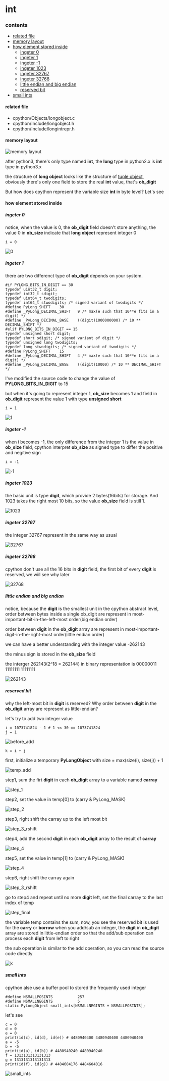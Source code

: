 # int

### contents

* [related file](#related-file)
* [memory layout](#memory-layout)
* [how element stored inside](#how-element-stored-inside)
	* [ingeter 0](#ingeter-0)
	* [ingeter 1](#ingeter-1)
	* [ingeter -1](#ingeter--1)
	* [ingeter 1023](#ingeter-1023)
	* [ingeter 32767](#ingeter-32767)
	* [ingeter 32768](#ingeter-32768)
	* [little endian and big endian](#little-endian-and-big-endian)
	* [reserved bit](#reserved-bit)
* [small ints](#small-ints)

#### related file
* cpython/Objects/longobject.c
* cpython/Include/longobject.h
* cpython/Include/longintrepr.h

#### memory layout

![memory layout](https://img-blog.csdnimg.cn/20190314164305131.png?x-oss-process=image/watermark,type_ZmFuZ3poZW5naGVpdGk,shadow_10,text_aHR0cHM6Ly9ibG9nLmNzZG4ubmV0L3FxXzMxNzIwMzI5,size_16,color_FFFFFF,t_70)

after python3, there's only type named **int**, the **long** type in python2.x is **int** type in python3.x

the structure of **long object** looks like the structure of [tuple object](https://github.com/zpoint/CPython-Internals/blob/master/BasicObject/tuple/tuple.md#memory-layout), obviously there's only one field to store the real **int** value, that's **ob_digit**

But how does cpython represent the variable size **int** in byte level? Let's see

#### how element stored inside

##### ingeter 0

notice, when the value is 0, the **ob_digit** field doesn't store anything, the value 0 in **ob_size** indicate that **long object** represent integer 0

	i = 0

![0](https://github.com/zpoint/CPython-Internals/blob/master/BasicObject/long/0.png)

##### ingeter 1

there are two differenct type of **ob_digit** depends on your system.

    #if PYLONG_BITS_IN_DIGIT == 30
    typedef uint32_t digit;
    typedef int32_t sdigit;
    typedef uint64_t twodigits;
    typedef int64_t stwodigits; /* signed variant of twodigits */
    #define PyLong_SHIFT    30
    #define _PyLong_DECIMAL_SHIFT   9 /* max(e such that 10**e fits in a digit) */
    #define _PyLong_DECIMAL_BASE    ((digit)1000000000) /* 10 ** DECIMAL_SHIFT */
    #elif PYLONG_BITS_IN_DIGIT == 15
    typedef unsigned short digit;
    typedef short sdigit; /* signed variant of digit */
    typedef unsigned long twodigits;
    typedef long stwodigits; /* signed variant of twodigits */
    #define PyLong_SHIFT    15
    #define _PyLong_DECIMAL_SHIFT   4 /* max(e such that 10**e fits in a digit) */
    #define _PyLong_DECIMAL_BASE    ((digit)10000) /* 10 ** DECIMAL_SHIFT */

I've modified the source code to change the value of **PYLONG_BITS_IN_DIGIT** to 15

but when it's going to represent integer 1, **ob_size** becomes 1 and field in **ob_digit** represent the value 1 with type **unsigned short**

	i = 1

![1](https://github.com/zpoint/CPython-Internals/blob/master/BasicObject/long/1.png)

##### ingeter -1

when i becomes -1, the only difference from the integer 1 is the value in **ob_size** field, cpython interpret **ob_size** as signed type to differ the positive and negitive sign

	i = -1

![-1](https://github.com/zpoint/CPython-Internals/blob/master/BasicObject/long/-1.png)

##### ingeter 1023

the basic unit is type **digit**, which provide 2 bytes(16bits) for storage. And 1023 takes the right most 10 bits,
so the value **ob_size** field is still 1.


![1023](https://github.com/zpoint/CPython-Internals/blob/master/BasicObject/long/1023.png)

##### ingeter 32767

the integer 32767 represent in the same way as usual

![32767](https://github.com/zpoint/CPython-Internals/blob/master/BasicObject/long/32767.png)

##### ingeter 32768

cpython don't use all the 16 bits in **digit** field, the first bit of every **digit** is reserved, we wiil see why later

![32768](https://github.com/zpoint/CPython-Internals/blob/master/BasicObject/long/32768.png)

##### little endian and big endian

notice, because the **digit** is the smallest unit in the cpython abstract level, order between bytes inside a single ob_digit are represent in most-important-bit-in-the-left-most order(big endian order)

order between **digit** in the **ob_digit** array are represent in most-important-digit-in-the-right-most order(little endian order)

we can have a better understanding with the integer value -262143

the minus sign is stored in the **ob_size** field

the interger 262143(2^18 = 262144) in binary representation is 00000011 11111111 11111111

![262143](https://github.com/zpoint/CPython-Internals/blob/master/BasicObject/long/262143.png)

##### reserved bit

why the left-most bit in **digit** is reserved? Why order between **digit** in the **ob_digit** array are represent as little-endian?

let's try to add two integer value

	i = 1073741824 - 1 # 1 << 30 == 1073741824
    j = 1

![before_add](https://github.com/zpoint/CPython-Internals/blob/master/BasicObject/long/before_add.png)

	k = i + j

first, initialize a temporary **PyLongObject** with size = max(size(i), size(j)) + 1

![temp_add](https://github.com/zpoint/CPython-Internals/blob/master/BasicObject/long/temp_add.png)

step1, sum the firt **digit** in each **ob_digit** array to a variable named **carray**

![step_1](https://github.com/zpoint/CPython-Internals/blob/master/BasicObject/long/step_1.png)

step2, set the value in temp[0] to (carry & PyLong_MASK)

![step_2](https://github.com/zpoint/CPython-Internals/blob/master/BasicObject/long/step_2.png)

step3, right shift the carray up to the left most bit

![step_3_rshift](https://github.com/zpoint/CPython-Internals/blob/master/BasicObject/long/step_3_rshift.png)

step4, add the second **digit** in each **ob_digit** array to the result of **carray**

![step_4](https://github.com/zpoint/CPython-Internals/blob/master/BasicObject/long/step_4.png)

step5, set the value in temp[1] to (carry & PyLong_MASK)

![step_4](https://github.com/zpoint/CPython-Internals/blob/master/BasicObject/long/step_5.png)

step6, right shift the carray again

![step_3_rshift](https://github.com/zpoint/CPython-Internals/blob/master/BasicObject/long/step_3_rshift.png)

go to step4 and repeat until no more **digit** left, set the final carray to the last index of temp

![step_final](https://github.com/zpoint/CPython-Internals/blob/master/BasicObject/long/step_final.png)

the variable temp contains the sum, now, you see the reserved bit is used for the **carry** or **borrow** when you add/sub an integer, the **digit** in **ob_digit** array are stored in little-endian order so that the add/sub operation can process each **digit** from left to right

the sub operation is similar to the add operation, so you can read the source code directly

![k](https://github.com/zpoint/CPython-Internals/blob/master/BasicObject/long/k.png)


##### small ints

cpython alse use a buffer pool to stored the frequently used integer


	#define NSMALLPOSINTS           257
	#define NSMALLNEGINTS           5
    static PyLongObject small_ints[NSMALLNEGINTS + NSMALLPOSINTS];

let's see

	c = 0
    d = 0
    e = 0
    print(id(c), id(d), id(e)) # 4480940400 4480940400 4480940400
    a = -5
    b = -5
    print(id(a), id(b)) # 4480940240 4480940240
    f = 1313131313131313
    g = 1313131313131313
    print(id(f), id(g)) # 4484604176 4484604016

![small_ints](https://github.com/zpoint/CPython-Internals/blob/master/BasicObject/long/small_ints.png)
